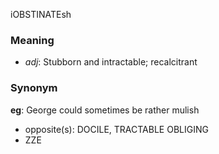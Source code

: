iOBSTINATEsh
### Meaning
+ _adj_: Stubborn and intractable; recalcitrant

### Synonym

__eg__: George could sometimes be rather mulish

+ opposite(s): DOCILE, TRACTABLE OBLIGING
+ ZZE


